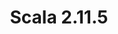 ---
title: Scala 2.11.5
start: 14 January 2015
layout: downloadpage
release_version: 2.11.5
release_date: "January 14, 2015"
show_resources: "true"
permalink: /download/2.11.5.html
requirements: "This Scala software distribution can be installed on any Unix-like or Windows system. It requires the Java runtime version 1.6 or later, which can be downloaded <a href='http://www.java.com/'>here</a>."
resources: [
  ["-main-unixsys", "scala-2.11.5.tgz", "https://downloads.lightbend.com/scala/2.11.5/scala-2.11.5.tgz", "Mac OS X, Unix, Cygwin", "25.88M"],
  ["-main-windows", "scala-2.11.5.msi", "https://downloads.lightbend.com/scala/2.11.5/scala-2.11.5.msi", "Windows (msi installer)", "107.77M"],
  ["-non-main-sys", "scala-2.11.5.zip", "https://downloads.lightbend.com/scala/2.11.5/scala-2.11.5.zip", "Windows", "25.93M"],
  ["-non-main-sys", "scala-2.11.5.deb", "https://downloads.lightbend.com/scala/2.11.5/scala-2.11.5.deb", "Debian", "74.62M"],
  ["-non-main-sys", "scala-2.11.5.rpm", "https://downloads.lightbend.com/scala/2.11.5/scala-2.11.5.rpm", "RPM package", "106.63M"],
  ["-non-main-sys", "scala-docs-2.11.5.txz", "https://downloads.lightbend.com/scala/2.11.5/scala-docs-2.11.5.txz", "API docs", "45.95M"],
  ["-non-main-sys", "scala-docs-2.11.5.zip", "https://downloads.lightbend.com/scala/2.11.5/scala-docs-2.11.5.zip", "API docs", "83.94M"],
  ["-non-main-sys", "scala-sources-2.11.5.tar.gz", "https://github.com/scala/scala/archive/v2.11.5.tar.gz", "Sources", ""]
]
---
